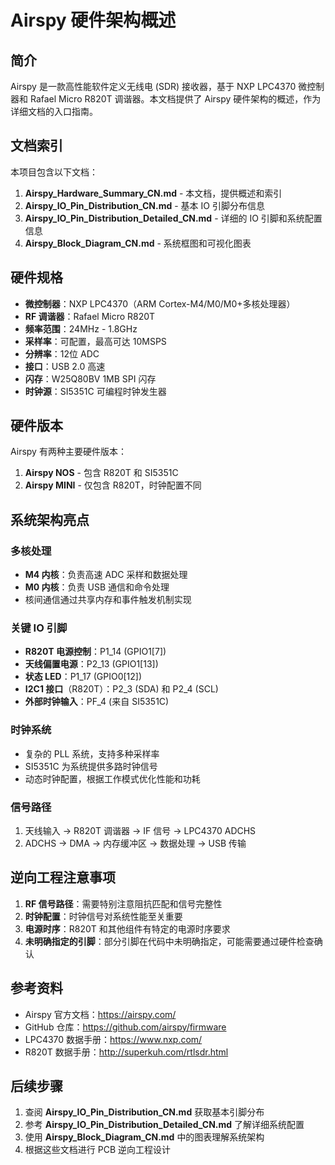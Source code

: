 # Airspy 硬件架构概述

## 简介

Airspy 是一款高性能软件定义无线电 (SDR) 接收器，基于 NXP LPC4370 微控制器和 Rafael Micro R820T 调谐器。本文档提供了 Airspy 硬件架构的概述，作为详细文档的入口指南。

## 文档索引

本项目包含以下文档：

1. **Airspy_Hardware_Summary_CN.md** - 本文档，提供概述和索引
2. **Airspy_IO_Pin_Distribution_CN.md** - 基本 IO 引脚分布信息
3. **Airspy_IO_Pin_Distribution_Detailed_CN.md** - 详细的 IO 引脚和系统配置信息
4. **Airspy_Block_Diagram_CN.md** - 系统框图和可视化图表

## 硬件规格

- **微控制器**：NXP LPC4370（ARM Cortex-M4/M0/M0+多核处理器）
- **RF 调谐器**：Rafael Micro R820T
- **频率范围**：24MHz - 1.8GHz
- **采样率**：可配置，最高可达 10MSPS
- **分辨率**：12位 ADC
- **接口**：USB 2.0 高速
- **闪存**：W25Q80BV 1MB SPI 闪存
- **时钟源**：SI5351C 可编程时钟发生器

## 硬件版本

Airspy 有两种主要硬件版本：

1. **Airspy NOS** - 包含 R820T 和 SI5351C
2. **Airspy MINI** - 仅包含 R820T，时钟配置不同

## 系统架构亮点

### 多核处理

- **M4 内核**：负责高速 ADC 采样和数据处理
- **M0 内核**：负责 USB 通信和命令处理
- 核间通信通过共享内存和事件触发机制实现

### 关键 IO 引脚

- **R820T 电源控制**：P1_14 (GPIO1[7])
- **天线偏置电源**：P2_13 (GPIO1[13])
- **状态 LED**：P1_17 (GPIO0[12])
- **I2C1 接口**（R820T）：P2_3 (SDA) 和 P2_4 (SCL)
- **外部时钟输入**：PF_4 (来自 SI5351C)

### 时钟系统

- 复杂的 PLL 系统，支持多种采样率
- SI5351C 为系统提供多路时钟信号
- 动态时钟配置，根据工作模式优化性能和功耗

### 信号路径

1. 天线输入 → R820T 调谐器 → IF 信号 → LPC4370 ADCHS
2. ADCHS → DMA → 内存缓冲区 → 数据处理 → USB 传输

## 逆向工程注意事项

1. **RF 信号路径**：需要特别注意阻抗匹配和信号完整性
2. **时钟配置**：时钟信号对系统性能至关重要
3. **电源时序**：R820T 和其他组件有特定的电源时序要求
4. **未明确指定的引脚**：部分引脚在代码中未明确指定，可能需要通过硬件检查确认

## 参考资料

- Airspy 官方文档：https://airspy.com/
- GitHub 仓库：https://github.com/airspy/firmware
- LPC4370 数据手册：https://www.nxp.com/
- R820T 数据手册：http://superkuh.com/rtlsdr.html

## 后续步骤

1. 查阅 **Airspy_IO_Pin_Distribution_CN.md** 获取基本引脚分布
2. 参考 **Airspy_IO_Pin_Distribution_Detailed_CN.md** 了解详细系统配置
3. 使用 **Airspy_Block_Diagram_CN.md** 中的图表理解系统架构
4. 根据这些文档进行 PCB 逆向工程设计
